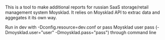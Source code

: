 This is a tool to make additional reports for russian SaaS storage/retail management system Moysklad. It relies on Moysklad API to extrac data and aggegates it its own way.

Run in dev with -Dconfig.resource=dev.conf or pass Moysklad user pass (-Dmoysklad.user="user" -Dmoysklad.pass="pass") through command line